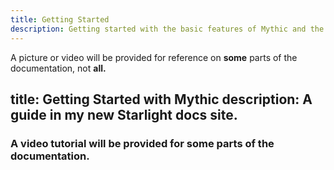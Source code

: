 ```yaml
---
title: Getting Started
description: Getting started with the basic features of Mythic and the installation.
---
```

A picture or video will be provided for reference on **some** parts of the documentation, not **all.**


title: Getting Started with Mythic
description: A guide in my new Starlight docs site.
---
### A video tutorial will be provided for some parts of the documentation.
